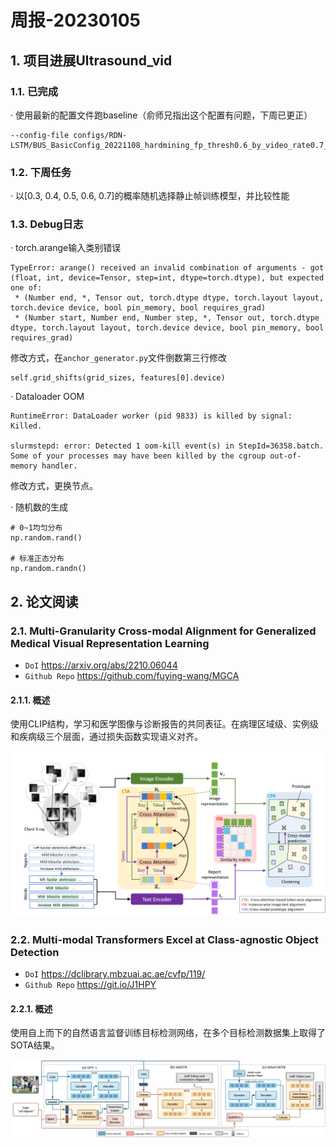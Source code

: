 # 周报-20230105

## 1. 项目进展Ultrasound_vid

### 1.1. 已完成

· 使用最新的配置文件跑baseline（俞师兄指出这个配置有问题，下周已更正）
```
--config-file configs/RDN-LSTM/BUS_BasicConfig_20221108_hardmining_fp_thresh0.6_by_video_rate0.7_fold0_iter_10w.yaml
```
### 1.2. 下周任务

· 以[0.3, 0.4, 0.5, 0.6, 0.7]的概率随机选择静止帧训练模型，并比较性能

### 1.3. Debug日志

· torch.arange输入类别错误

```
TypeError: arange() received an invalid combination of arguments - got (float, int, device=Tensor, step=int, dtype=torch.dtype), but expected one of:
 * (Number end, *, Tensor out, torch.dtype dtype, torch.layout layout, torch.device device, bool pin_memory, bool requires_grad)
 * (Number start, Number end, Number step, *, Tensor out, torch.dtype dtype, torch.layout layout, torch.device device, bool pin_memory, bool requires_grad)
```

修改方式，在``anchor_generator.py``文件倒数第三行修改
```
self.grid_shifts(grid_sizes, features[0].device)
```

· Dataloader OOM
```
RuntimeError: DataLoader worker (pid 9833) is killed by signal: Killed. 

slurmstepd: error: Detected 1 oom-kill event(s) in StepId=36358.batch. Some of your processes may have been killed by the cgroup out-of-memory handler.
```
修改方式，更换节点。

· 随机数的生成
```
# 0~1均匀分布
np.random.rand()

# 标准正态分布
np.random.randn()
```

## 2. 论文阅读

### 2.1. Multi-Granularity Cross-modal Alignment for Generalized Medical Visual Representation Learning

- ``DoI`` https://arxiv.org/abs/2210.06044
- ``Github Repo`` https://github.com/fuying-wang/MGCA

#### 2.1.1. 概述

使用CLIP结构，学习和医学图像与诊断报告的共同表征。在病理区域级、实例级和疾病级三个层面，通过损失函数实现语义对齐。

![MGCA](fig/MGCA.png)

### 2.2. Multi-modal Transformers Excel at Class-agnostic Object Detection

- ``DoI`` https://dclibrary.mbzuai.ac.ae/cvfp/119/
- ``Github Repo`` https://git.io/J1HPY

#### 2.2.1. 概述

使用自上而下的自然语言监督训练目标检测网络，在多个目标检测数据集上取得了SOTA结果。

![MViTs](fig/MViTs.png)
